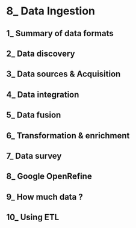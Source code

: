 # 8_ Data Ingestion

## 1_ Summary of data formats

## 2_ Data discovery
 
## 3_ Data sources & Acquisition 

## 4_ Data integration

## 5_ Data fusion

## 6_ Transformation & enrichment

## 7_ Data survey

## 8_ Google OpenRefine

## 9_ How much data ?

## 10_ Using ETL
